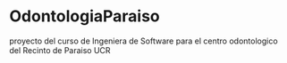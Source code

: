 # OdontologiaParaiso
proyecto del curso de Ingeniera de Software para el centro odontologico del Recinto de Paraiso UCR
